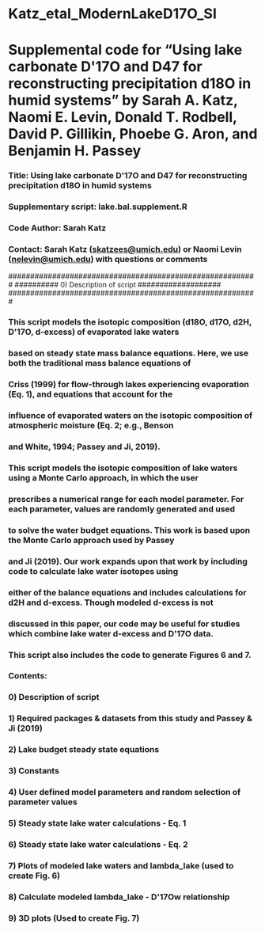 # Katz_etal_ModernLakeD17O_SI
# Supplemental code for “Using lake carbonate D'17O and D47 for reconstructing precipitation d18O in humid systems” by Sarah A. Katz, Naomi E. Levin, Donald T. Rodbell, David P. Gillikin, Phoebe G. Aron, and Benjamin H. Passey


### Title: Using lake carbonate D'17O and D47 for reconstructing precipitation d18O in humid systems
### Supplementary script: lake.bal.supplement.R
### Code Author: Sarah Katz
### Contact: Sarah Katz (skatzees@umich.edu) or Naomi Levin (nelevin@umich.edu) with questions or comments

#########################################################
##########  0) Description of script  ###################
#########################################################

###     This script models the isotopic composition (d18O, d17O, d2H, D'17O, d-excess) of evaporated lake waters
###     based on steady state mass balance equations. Here, we use both the traditional mass balance equations of 
###     Criss (1999) for flow-through lakes experiencing evaporation (Eq. 1), and equations that account for the
###     influence of evaporated waters on the isotopic composition of atmospheric moisture (Eq. 2; e.g., Benson 
###     and White, 1994; Passey and Ji, 2019).
###
###     This script models the isotopic composition of lake waters using a Monte Carlo approach, in which the user 
###     prescribes a numerical range for each model parameter. For each parameter, values are randomly generated and used 
###     to solve the water budget equations. This work is based upon the Monte Carlo approach used by Passey
###     and Ji (2019). Our work expands upon that work by including code to calculate lake water isotopes using
###     either of the balance equations and includes calculations for d2H and d-excess. Though  modeled d-excess is not
###     discussed in this paper, our code may be useful for studies which combine lake water d-excess and D'17O data.
###
###     This script also includes the code to generate Figures 6 and 7.


###     Contents:

###     0) Description of script
###     1) Required packages & datasets from this study and Passey & Ji (2019)
###     2) Lake budget steady state equations
###     3) Constants
###     4) User defined model parameters and random selection of parameter values
###     5) Steady state lake water calculations - Eq. 1
###     6) Steady state lake water calculations - Eq. 2
###     7) Plots of modeled lake waters and lambda_lake (used to create Fig. 6)
###     8) Calculate modeled lambda_lake - D'17Ow relationship
###     9) 3D plots (Used to create Fig. 7)
